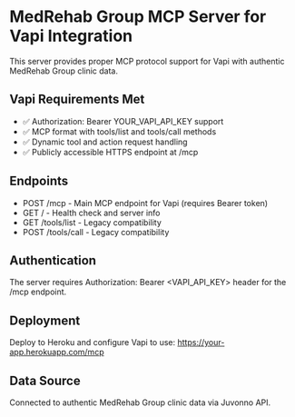 # MedRehab Group MCP Server for Vapi Integration

This server provides proper MCP protocol support for Vapi with authentic MedRehab Group clinic data.

## Vapi Requirements Met
- ✅ Authorization: Bearer YOUR_VAPI_API_KEY support
- ✅ MCP format with tools/list and tools/call methods
- ✅ Dynamic tool and action request handling
- ✅ Publicly accessible HTTPS endpoint at /mcp

## Endpoints
- POST /mcp - Main MCP endpoint for Vapi (requires Bearer token)
- GET / - Health check and server info
- GET /tools/list - Legacy compatibility
- POST /tools/call - Legacy compatibility

## Authentication
The server requires Authorization: Bearer <VAPI_API_KEY> header for the /mcp endpoint.

## Deployment
Deploy to Heroku and configure Vapi to use: https://your-app.herokuapp.com/mcp

## Data Source
Connected to authentic MedRehab Group clinic data via Juvonno API.